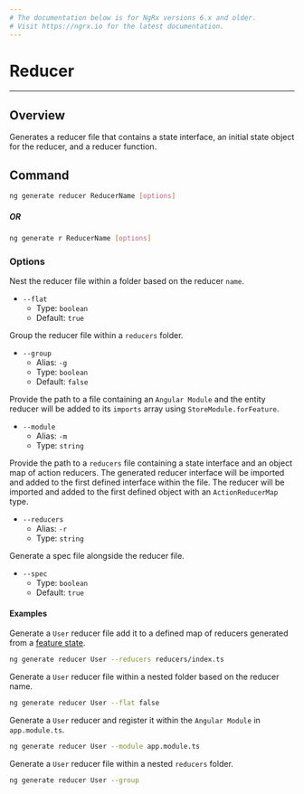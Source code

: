 ```yaml
---
# The documentation below is for NgRx versions 6.x and older.
# Visit https://ngrx.io for the latest documentation.
---
```


# Reducer

---

## Overview

Generates a reducer file that contains a state interface,
an initial state object for the reducer, and a reducer function.

## Command

```sh
ng generate reducer ReducerName [options]
```

##### OR

```sh
ng generate r ReducerName [options]
```

### Options

Nest the reducer file within a folder based on the reducer `name`.

- `--flat`
  - Type: `boolean`
  - Default: `true`

Group the reducer file within a `reducers` folder.

- `--group`
  - Alias: `-g`
  - Type: `boolean`
  - Default: `false`

Provide the path to a file containing an `Angular Module` and the entity reducer will be added to its `imports` array using `StoreModule.forFeature`.

- `--module`
  - Alias: `-m`
  - Type: `string`

Provide the path to a `reducers` file containing a state interface and an object map of action reducers. The generated reducer interface will be imported and added to the first defined interface within the file. The reducer will be imported and added to the first defined object with an `ActionReducerMap` type.

- `--reducers`
  - Alias: `-r`
  - Type: `string`

Generate a spec file alongside the reducer file.

- `--spec`
  - Type: `boolean`
  - Default: `true`

#### Examples

Generate a `User` reducer file add it to a defined map of reducers generated from a [feature state](./store.md#examples).

```sh
ng generate reducer User --reducers reducers/index.ts
```

Generate a `User` reducer file within a nested folder based on the reducer name.

```sh
ng generate reducer User --flat false
```

Generate a `User` reducer and register it within the `Angular Module` in `app.module.ts`.

```sh
ng generate reducer User --module app.module.ts
```

Generate a `User` reducer file within a nested `reducers` folder.

```sh
ng generate reducer User --group
```
